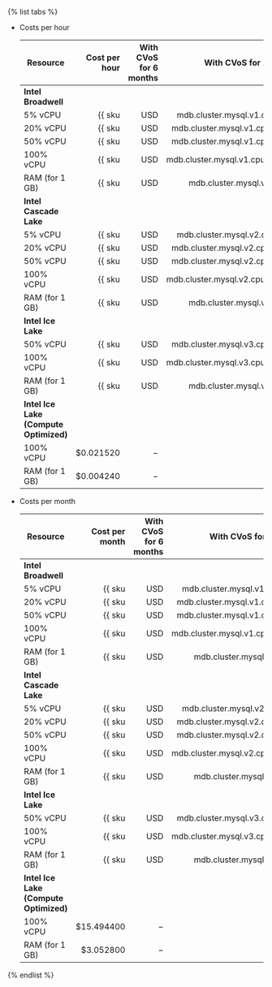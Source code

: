 {% list tabs %}

- Costs per hour

   | Resource | Cost per hour | With CVoS for 6 months | With CVoS for 1 year |
   |----------------|---------------------------------------------------:|--------------------------------------------------------------------------------:|--------------------------------------------------------------------------------:|
   | **Intel Broadwell** |
   | 5% vCPU | {{ sku|USD|mdb.cluster.mysql.v1.cpu.c5|string }} | − | − |
   | 20% vCPU | {{ sku|USD|mdb.cluster.mysql.v1.cpu.c20|string }} | − | − |
   | 50% vCPU | {{ sku|USD|mdb.cluster.mysql.v1.cpu.c50|string }} | − | − |
   | 100% vCPU | {{ sku|USD|mdb.cluster.mysql.v1.cpu.c100|string }} | − | − |
   | RAM (for 1 GB) | {{ sku|USD|mdb.cluster.mysql.v1.ram|string }} | − | − |
   | **Intel Cascade Lake** |
   | 5% vCPU | {{ sku|USD|mdb.cluster.mysql.v2.cpu.c5|string }} | − | − |
   | 20% vCPU | {{ sku|USD|mdb.cluster.mysql.v2.cpu.c20|string }} | − | − |
   | 50% vCPU | {{ sku|USD|mdb.cluster.mysql.v2.cpu.c50|string }} | − | − |
   | 100% vCPU | {{ sku|USD|mdb.cluster.mysql.v2.cpu.c100|string }} | {{ sku|USD|v1.commitment.selfcheckout.m6.mdb.mysql.cpu.c100.v2|string }} (-15%) | {{ sku|USD|v1.commitment.selfcheckout.y1.mdb.mysql.cpu.c100.v2|string }} (-22%) |
   | RAM (for 1 GB) | {{ sku|USD|mdb.cluster.mysql.v2.ram|string }} | {{ sku|USD|v1.commitment.selfcheckout.m6.mdb.mysql.ram.v2|string }} (-15%) | {{ sku|USD|v1.commitment.selfcheckout.y1.mdb.mysql.ram.v2|string }} (-22%) |
   | **Intel Ice Lake** |
   | 50% vCPU | {{ sku|USD|mdb.cluster.mysql.v3.cpu.c50|string }} | − | − |
   | 100% vCPU | {{ sku|USD|mdb.cluster.mysql.v3.cpu.c100|string }} | {{ sku|USD|v1.commitment.selfcheckout.m6.mdb.mysql.cpu.c100.v3|string }} (-15%) | {{ sku|USD|v1.commitment.selfcheckout.y1.mdb.mysql.cpu.c100.v3|string }} (-22%) |
   | RAM (for 1 GB) | {{ sku|USD|mdb.cluster.mysql.v3.ram|string }} | {{ sku|USD|v1.commitment.selfcheckout.m6.mdb.mysql.ram.v3|string }} (-15%) | {{ sku|USD|v1.commitment.selfcheckout.y1.mdb.mysql.ram.v3|string }} (-22%) |
   | **Intel Ice Lake (Compute Optimized)** |
   | 100% vCPU | $0.021520 | − | − |
   | RAM (for 1 GB) | $0.004240 | − | − |

- Costs per month

   | Resource | Cost per month | With CVoS for 6 months | With CVoS for 1 year |
   |----------------|---------------------------------------------------------:|--------------------------------------------------------------------------------:|--------------------------------------------------------------------------------------------:|
   | **Intel Broadwell** |
   | 5% vCPU | {{ sku|USD|mdb.cluster.mysql.v1.cpu.c5|month|string }} | − | − |
   | 20% vCPU | {{ sku|USD|mdb.cluster.mysql.v1.cpu.c20|month|string }} | − | − |
   | 50% vCPU | {{ sku|USD|mdb.cluster.mysql.v1.cpu.c50|month|string }} | − | − |
   | 100% vCPU | {{ sku|USD|mdb.cluster.mysql.v1.cpu.c100|month|string }} | − | − |
   | RAM (for 1 GB) | {{ sku|USD|mdb.cluster.mysql.v1.ram|month|string }} | − | − |
   | **Intel Cascade Lake** |
   | 5% vCPU | {{ sku|USD|mdb.cluster.mysql.v2.cpu.c5|month|string }} | − | − |
   | 20% vCPU | {{ sku|USD|mdb.cluster.mysql.v2.cpu.c20|month|string }} | − | − |
   | 50% vCPU | {{ sku|USD|mdb.cluster.mysql.v2.cpu.c50|month|string }} | − | − |
   | 100% vCPU | {{ sku|USD|mdb.cluster.mysql.v2.cpu.c100|month|string }} | {{ sku|USD|v1.commitment.selfcheckout.m6.mdb.mysql.cpu.c100.v2|month|string }} (-15%) | {{ sku|USD|v1.commitment.selfcheckout.y1.mdb.mysql.cpu.c100.v2|month|string }} (-22%) |
   | RAM (for 1 GB) | {{ sku|USD|mdb.cluster.mysql.v2.ram|month|string }} | {{ sku|USD|v1.commitment.selfcheckout.m6.mdb.mysql.ram.v2|month|string }} (-15%) | {{ sku|USD|v1.commitment.selfcheckout.y1.mdb.mysql.ram.v2|month|string }} (-22%) |
   | **Intel Ice Lake** |
   | 50% vCPU | {{ sku|USD|mdb.cluster.mysql.v3.cpu.c50|month|string }} | − | − |
   | 100% vCPU | {{ sku|USD|mdb.cluster.mysql.v3.cpu.c100|month|string }} | {{ sku|USD|v1.commitment.selfcheckout.m6.mdb.mysql.cpu.c100.v3|month|string }} (-15%) | {{ sku|USD|v1.commitment.selfcheckout.y1.mdb.mysql.cpu.c100.v3|month|string }} (-22%) |
   | RAM (for 1 GB) | {{ sku|USD|mdb.cluster.mysql.v3.ram|month|string }} | {{ sku|USD|v1.commitment.selfcheckout.m6.mdb.mysql.ram.v3|month|string }} (-15%) | {{ sku|USD|v1.commitment.selfcheckout.y1.mdb.mysql.ram.v3|month|string }} (-22%) |
   | **Intel Ice Lake (Compute Optimized)** |
   | 100% vCPU | $15.494400 | − | − |
   | RAM (for 1 GB) | $3.052800 | − | − |

{% endlist %}

